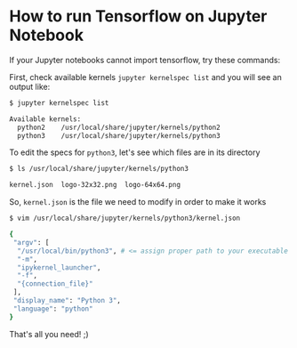# How to run Tensorflow on Jupyter Notebook

If your Jupyter notebooks cannot import tensorflow, try these commands:

First, check available kernels `jupyter kernelspec list` and you will see an output like:

```sh
$ jupyter kernelspec list

Available kernels:
  python2    /usr/local/share/jupyter/kernels/python2
  python3    /usr/local/share/jupyter/kernels/python3
```

To edit the specs for `python3`, let's see which files are in its directory

```sh
$ ls /usr/local/share/jupyter/kernels/python3

kernel.json  logo-32x32.png  logo-64x64.png
```

So, `kernel.json` is the file we need to modify in order to make it works

```sh
$ vim /usr/local/share/jupyter/kernels/python3/kernel.json

{
 "argv": [
  "/usr/local/bin/python3", # <= assign proper path to your executable python
  "-m",
  "ipykernel_launcher",
  "-f",
  "{connection_file}"
 ],
 "display_name": "Python 3",
 "language": "python"
}

```

That's all you need! ;)
